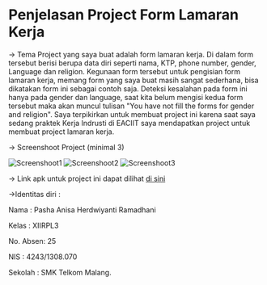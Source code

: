 # Penjelasan Project Form Lamaran Kerja

-> Tema Project yang saya buat adalah form lamaran kerja. Di dalam form tersebut berisi berupa data diri seperti nama, KTP, phone number, gender, Language dan religion. Kegunaan form tersebut untuk pengisian form lamaran kerja, memang form yang saya buat masih sangat sederhana, bisa dikatakan form ini sebagai contoh saja. Deteksi kesalahan pada form ini hanya pada gender dan language, saat kita belum mengisi kedua form tersebut maka akan muncul tulisan "You have not fill the forms for gender and religion". Saya terpikirkan untuk membuat project ini karena saat saya sedang praktek Kerja Indrusti di EACIIT saya mendapatkan project untuk membuat project lamaran kerja.

-> Screenshoot Project (minimal 3)

![Screenshoot1](https://cloud.githubusercontent.com/assets/15698959/18298815/48a9be82-7470-11e6-9fee-c1de0b4e4a5f.PNG)
![Screenshoot2](https://cloud.githubusercontent.com/assets/15698959/18298817/4b8e92da-7470-11e6-81ff-db01bc88c3a0.PNG)
![Screenshoot3](https://cloud.githubusercontent.com/assets/15698959/18298819/4e11b2f8-7470-11e6-9db5-8b2d87759273.PNG)

-> Link apk untuk project ini dapat dilihat [di sini](https://drive.google.com/a/student.smktelkom-mlg.sch.id/file/d/0B08nqWpu18lBOGx3ZXFiUUV6SzQ/view)

->Identitas diri : 

  Nama     : Pasha Anisa Herdwiyanti Ramadhani
  
  Kelas    : XIIRPL3
  
  No. Absen: 25
  
  NIS      : 4243/1308.070
  
  Sekolah  : SMK Telkom Malang.
